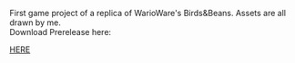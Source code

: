 First game project of a replica of WarioWare's Birds&Beans. Assets are all drawn by me. <br>
Download Prerelease here:

<a href="https://github.com/MibWomp/BirdsNBeans/releases/download/1.0.0a/BirdsNBeans-v1.0.0a.zip" target="_blank">
HERE </a>
